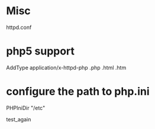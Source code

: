 # Misc

httpd.conf
# php5 support
AddType application/x-httpd-php .php .html .htm
# configure the path to php.ini
PHPIniDir "/etc"

test_again
